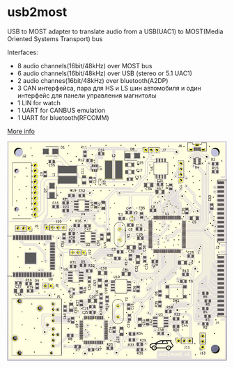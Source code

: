 # usb2most
USB to MOST adapter to translate audio from a USB(UAC1) to MOST(Media Oriented Systems Transport) bus

Interfaces:
- 8 audio channels(16bit/48kHz) over MOST bus
- 6 audio channels(16bit/48kHz) over USB (stereo or 5.1 UAC1)
- 2 audio channes(16bit/48kHz) over bluetooth(A2DP)
- 3 CAN интерфейса, пара для HS и LS шин автомобиля и один интерфейс для панели управления магнитолы
- 1 LIN for watch
- 1 UART for CANBUS emulation
- 1 UART for bluetooth(RFCOMM)


[More info](https://www.drive2.ru/l/524415370476389031/)

![usb2most pcb](hardware-v1/pcb.jpg)
